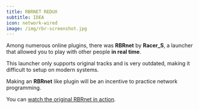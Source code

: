 ```yaml
---
title: RBRNET REDUX
subtitle: IDEA
icon: network-wired
image: /img/rbr-screenshot.jpg
---
```

Among numerous online plugins, there was **RBRnet** by **Racer_S**,
a launcher that allowed you to play with other people **in real time**.


This launcher only supports original tracks and is very outdated,
making it difficult to setup on modern systems.


Making an **RBRnet** like plugin will be an incentive to practice
network programming.

You can [watch the original RBRnet in action](https://www.youtube.com/watch?v=AatOLX0xRrA).